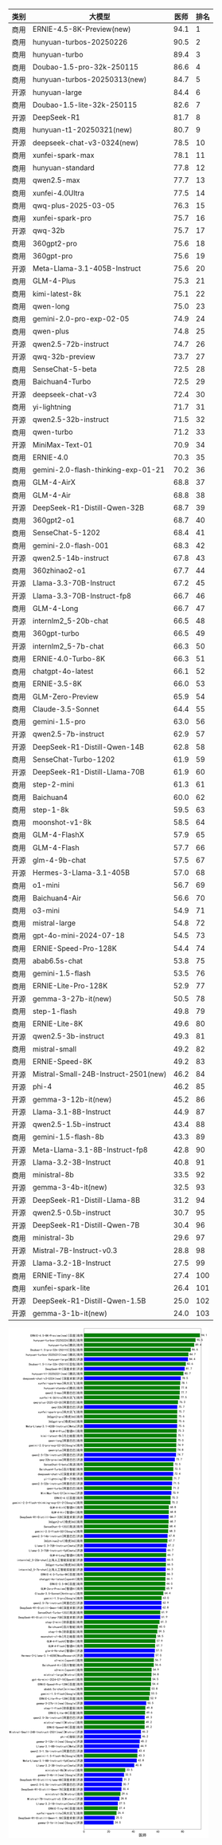 
| 类别 | 大模型                         | 医师 | 排名 |
|-----|------------------------------|---------|----|
|商用|ERNIE-4.5-8K-Preview(new)|94.1|1|
|商用|hunyuan-turbos-20250226|90.5|2|
|商用|hunyuan-turbo|89.4|3|
|商用|Doubao-1.5-pro-32k-250115|86.6|4|
|商用|hunyuan-turbos-20250313(new)|84.7|5|
|开源|hunyuan-large|84.4|6|
|商用|Doubao-1.5-lite-32k-250115|82.6|7|
|开源|DeepSeek-R1|81.7|8|
|商用|hunyuan-t1-20250321(new)|80.7|9|
|开源|deepseek-chat-v3-0324(new)|78.5|10|
|商用|xunfei-spark-max|78.1|11|
|商用|hunyuan-standard|77.8|12|
|商用|qwen2.5-max|77.7|13|
|商用|xunfei-4.0Ultra|77.5|14|
|商用|qwq-plus-2025-03-05|76.3|15|
|商用|xunfei-spark-pro|75.7|16|
|开源|qwq-32b|75.7|17|
|商用|360gpt2-pro|75.6|18|
|商用|360gpt-pro|75.6|19|
|开源|Meta-Llama-3.1-405B-Instruct|75.6|20|
|商用|GLM-4-Plus|75.3|21|
|商用|kimi-latest-8k|75.1|22|
|商用|qwen-long|75.0|23|
|商用|gemini-2.0-pro-exp-02-05|74.9|24|
|商用|qwen-plus|74.8|25|
|开源|qwen2.5-72b-instruct|74.7|26|
|开源|qwq-32b-preview|73.7|27|
|商用|SenseChat-5-beta|72.5|28|
|商用|Baichuan4-Turbo|72.5|29|
|开源|deepseek-chat-v3|72.4|30|
|商用|yi-lightning|71.7|31|
|开源|qwen2.5-32b-instruct|71.5|32|
|商用|qwen-turbo|71.2|33|
|开源|MiniMax-Text-01|70.9|34|
|商用|ERNIE-4.0|70.3|35|
|商用|gemini-2.0-flash-thinking-exp-01-21|70.2|36|
|商用|GLM-4-AirX|68.8|37|
|商用|GLM-4-Air|68.8|38|
|开源|DeepSeek-R1-Distill-Qwen-32B|68.7|39|
|商用|360gpt2-o1|68.7|40|
|商用|SenseChat-5-1202|68.4|41|
|商用|gemini-2.0-flash-001|68.3|42|
|开源|qwen2.5-14b-instruct|67.8|43|
|商用|360zhinao2-o1|67.7|44|
|开源|Llama-3.3-70B-Instruct|67.2|45|
|开源|Llama-3.3-70B-Instruct-fp8|66.7|46|
|商用|GLM-4-Long|66.7|47|
|开源|internlm2_5-20b-chat|66.5|48|
|商用|360gpt-turbo|66.5|49|
|开源|internlm2_5-7b-chat|66.3|50|
|商用|ERNIE-4.0-Turbo-8K|66.3|51|
|商用|chatgpt-4o-latest|66.1|52|
|商用|ERNIE-3.5-8K|66.0|53|
|商用|GLM-Zero-Preview|65.9|54|
|商用|Claude-3.5-Sonnet|64.4|55|
|商用|gemini-1.5-pro|63.0|56|
|开源|qwen2.5-7b-instruct|62.9|57|
|开源|DeepSeek-R1-Distill-Qwen-14B|62.8|58|
|商用|SenseChat-Turbo-1202|61.9|59|
|开源|DeepSeek-R1-Distill-Llama-70B|61.9|60|
|商用|step-2-mini|61.3|61|
|商用|Baichuan4|60.0|62|
|商用|step-1-8k|59.5|63|
|商用|moonshot-v1-8k|58.5|64|
|商用|GLM-4-FlashX|57.9|65|
|商用|GLM-4-Flash|57.7|66|
|开源|glm-4-9b-chat|57.5|67|
|开源|Hermes-3-Llama-3.1-405B|57.0|68|
|商用|o1-mini|56.7|69|
|商用|Baichuan4-Air|56.6|70|
|商用|o3-mini|54.9|71|
|商用|mistral-large|54.8|72|
|商用|gpt-4o-mini-2024-07-18|54.5|73|
|商用|ERNIE-Speed-Pro-128K|54.4|74|
|商用|abab6.5s-chat|53.8|75|
|商用|gemini-1.5-flash|53.5|76|
|商用|ERNIE-Lite-Pro-128K|52.9|77|
|开源|gemma-3-27b-it(new)|50.5|78|
|商用|step-1-flash|49.8|79|
|商用|ERNIE-Lite-8K|49.6|80|
|开源|qwen2.5-3b-instruct|49.3|81|
|商用|mistral-small|49.2|82|
|商用|ERNIE-Speed-8K|49.2|83|
|开源|Mistral-Small-24B-Instruct-2501(new)|46.2|84|
|开源|phi-4|46.2|85|
|开源|gemma-3-12b-it(new)|45.2|86|
|开源|Llama-3.1-8B-Instruct|44.9|87|
|开源|qwen2.5-1.5b-instruct|43.4|88|
|商用|gemini-1.5-flash-8b|43.3|89|
|开源|Meta-Llama-3.1-8B-Instruct-fp8|42.8|90|
|开源|Llama-3.2-3B-Instruct|40.8|91|
|商用|ministral-8b|33.5|92|
|开源|gemma-3-4b-it(new)|32.5|93|
|开源|DeepSeek-R1-Distill-Llama-8B|31.2|94|
|开源|qwen2.5-0.5b-instruct|30.7|95|
|开源|DeepSeek-R1-Distill-Qwen-7B|30.4|96|
|商用|ministral-3b|29.6|97|
|开源|Mistral-7B-Instruct-v0.3|28.8|98|
|开源|Llama-3.2-1B-Instruct|27.5|99|
|商用|ERNIE-Tiny-8K|27.4|100|
|商用|xunfei-spark-lite|26.4|101|
|开源|DeepSeek-R1-Distill-Qwen-1.5B|25.0|102|
|开源|gemma-3-1b-it(new)|24.0|103|


![lin](../pic/医师.png)
